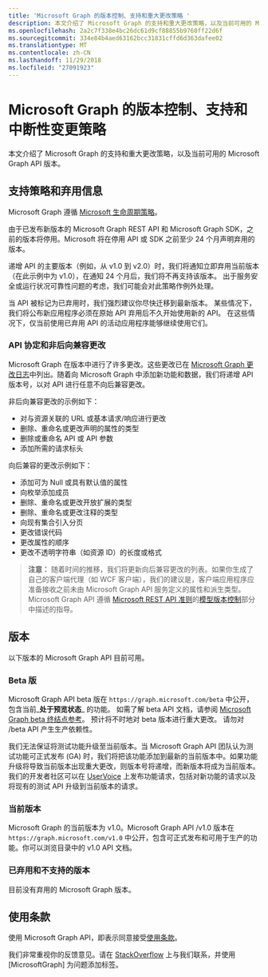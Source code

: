 ```yaml
---
title: 'Microsoft Graph 的版本控制、支持和重大更改策略 '
description: 本文介绍了 Microsoft Graph 的支持和重大更改策略，以及当前可用的 Microsoft Graph API 版本。
ms.openlocfilehash: 2a2c7f338e4bc26dc61d9cf88855b9760ff22d6f
ms.sourcegitcommit: 334e84b4aed63162bcc31831cffd6d363dafee02
ms.translationtype: MT
ms.contentlocale: zh-CN
ms.lasthandoff: 11/29/2018
ms.locfileid: "27091923"
---
```

# <a name="versioning-support-and-breaking-change-policies-for-microsoft-graph"></a>Microsoft Graph 的版本控制、支持和中断性变更策略 

本文介绍了 Microsoft Graph 的支持和重大更改策略，以及当前可用的 Microsoft Graph API 版本。

## <a name="support-policy-and-deprecation-information"></a>支持策略和弃用信息

Microsoft Graph 遵循 [Microsoft 生命周期策略](https://support.microsoft.com/zh-CN/lifecycle)。 

由于已发布新版本的 Microsoft Graph REST API 和 Microsoft Graph SDK，之前的版本将停用。Microsoft 将在停用 API 或 SDK 之前至少 24 个月声明弃用的版本。 

递增 API 的主要版本（例如，从 v1.0 到 v2.0）时，我们将通知立即弃用当前版本（在此示例中为 v1.0），在通知 24 个月后，我们将不再支持该版本。 出于服务安全或运行状况可靠性问题的考虑，我们可能会对此策略作例外处理。  

当 API 被标记为已弃用时，我们强烈建议你尽快迁移到最新版本。 某些情况下，我们将公布新应用程序必须在原始 API 弃用后不久开始使用新的 API。 在这些情况下，仅当前使用已弃用 API 的活动应用程序能够继续使用它们。   

### <a name="api-contract-and-non-backward-compatible-changes"></a>API 协定和非后向兼容更改

Microsoft Graph 在版本中进行了许多更改。这些更改已在 [Microsoft Graph 更改日志](changelog.md)中列出。随着向 Microsoft Graph 中添加新功能和数据，我们将递增 API 版本号，以对 API 进行任意不向后兼容更改。 

非后向兼容更改的示例如下：

 - 对与资源关联的 URL 或基本请求/响应进行更改    
 - 删除、重命名或更改声明的属性的类型
 - 删除或重命名 API 或 API 参数
 - 添加所需的请求标头

向后兼容的更改示例如下：

 - 添加可为 Null 或具有默认值的属性
 - 向枚举添加成员
 - 删除、重命名或更改开放扩展的类型
 - 删除、重命名或更改注释的类型
 - 向现有集合引入分页
 - 更改错误代码
 - 更改属性的顺序
 - 更改不透明字符串（如资源 ID）的长度或格式

>**注意：** 随着时间的推移，我们将更新向后兼容更改的列表。如果你生成了自己的客户端代理（如 WCF 客户端），我们的建议是，客户端应用程序应准备接收之前未由 Microsoft Graph API 服务定义的属性和派生类型。Microsoft Graph API 遵循 [Microsoft REST API 准则](https://github.com/microsoft/api-guidelines/)的[模型版本控制](https://github.com/microsoft/api-guidelines/blob/master/Guidelines.md#12-versioning)部分中描述的指导。 

## <a name="versions"></a>版本

以下版本的 Microsoft Graph API 目前可用。

### <a name="beta-version"></a>Beta 版
Microsoft Graph API beta 版在 `https://graph.microsoft.com/beta` 中公开，包含当前_**处于预览状态**_ 的功能。 如需了解 beta API 文档，请参阅 [Microsoft Graph beta 终结点参考](/graph/api/overview?view=graph-rest-beta)。 预计将不时地对 beta 版本进行重大更改。 请勿对 /beta API 产生生产依赖性。

我们无法保证将测试功能升级至当前版本。当 Microsoft Graph API 团队认为测试功能可正式发布 (GA) 时，我们将把该功能添加到最新的当前版本中。如果功能升级将导致当前版本出现重大更改，则版本号将递增，而新版本将成为当前版本。我们的开发者社区可以在 [UserVoice](https://officespdev.uservoice.com/) 上发布功能请求，包括对新功能的请求以及将现有的测试 API 升级到当前版本的请求。 

### <a name="current-version"></a>当前版本

Microsoft Graph 的当前版本为 v1.0。Microsoft Graph API /v1.0 版本在 `https://graph.microsoft.com/v1.0` 中公开，包含可正式发布和可用于生产的功能。你可以浏览目录中的 v1.0 API 文档。

### <a name="deprecated-and-unsupported-versions"></a>已弃用和不支持的版本

目前没有弃用的 Microsoft Graph 版本。

## <a name="terms-of-use"></a>使用条款

使用 Microsoft Graph API，即表示同意接受[使用条款](https://developer.microsoft.com/graph/docs/misc/terms-of-use)。 

我们非常重视你的反馈意见。请在 [StackOverflow](https://stackoverflow.com/questions/tagged/microsoftgraph?sort=newest) 上与我们联系，并使用 [MicrosoftGraph] 为问题添加标签。
